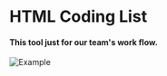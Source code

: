# HTML Coding List

#### This tool just for our team's work flow.

![Example](http://kibaek-kimm.kr/images/example_edit_0.gif)
